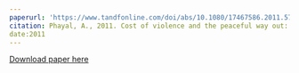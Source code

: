 ```yaml
---
paperurl: 'https://www.tandfonline.com/doi/abs/10.1080/17467586.2011.575170'
citation: Phayal, A., 2011. Cost of violence and the peaceful way out: A comparison of the Provisional Irish Republican Army and the Communist Party of Nepal (Maoists). Dynamics of Asymmetric Conflict, 4(1), pp.1-20.
date:2011
---
```


[Download paper here](https://www.researchgate.net/profile/Anup_Phayal/publication/233070516_Cost_of_violence_and_the_peaceful_way_out_A_comparison_of_the_Provisional_Irish_Republican_Army_and_the_Communist_Party_of_Nepal_Maoists/links/5c71f8dea6fdcc471595ff3f/Cost-of-violence-and-the-peaceful-way-out-A-comparison-of-the-Provisional-Irish-Republican-Army-and-the-Communist-Party-of-Nepal-Maoists.pdf)

